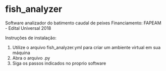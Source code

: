# fish_analyzer
Software analizador do batimento caudal de peixes
Financiamento: FAPEAM - Edital Universal 2018

Instruções de instalação: 
1) Utilize o arquivo fish_analyzer.yml para criar um ambiente virtual em sua máquina
2) Abra o arquivo .py
3) Siga os passos indicados no proprio software

